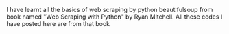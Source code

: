 I have learnt all the basics of web scraping by python beautifulsoup from book named "Web Scraping with Python" by Ryan Mitchell. All these codes I have posted here are from that book
